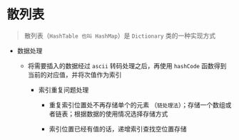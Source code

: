 # 散列表

> 散列表（`HashTable 也叫 HashMap`）是 `Dictionary` 类的一种实现方式

- 数据处理

  - 将需要插入的数据经过 `ascii` 转码处理之后，再使用 `hashCode` 函数得到当前的对应值，并将次值作为索引

    - 索引重复问题处理

      - 重复索引位置处不再存储单个的元素 （`链处理法`）；存储一个数组或者链表；根据数据的使用情况选择存储方式

      - 索引位置已经有值的话，递增索引查找空位置存储